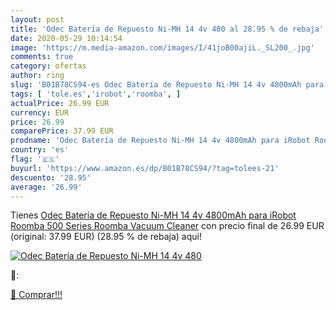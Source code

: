 ```yaml
---
layout: post
title: 'Odec Batería de Repuesto Ni-MH 14 4v 480 al 28.95 % de rebaja'
date: 2020-05-29 10:14:54
image: 'https://m.media-amazon.com/images/I/41joB00ajiL._SL200_.jpg'
comments: true
category: ofertas
author: ring
slug: 'B01B78CS94-es Odec Batería de Repuesto Ni-MH 14 4v 4800mAh para iRobot...'
tags: [ 'tole.es','irobot','roomba', ]
actualPrice: 26.99 EUR
currency: EUR
price: 26.99
comparePrice: 37.99 EUR
prodname: 'Odec Batería de Repuesto Ni-MH 14 4v 4800mAh para iRobot Roomba 500 Series Roomba Vacuum Cleaner'
country: 'es'
flag: '🇪🇸'
buyurl: 'https://www.amazon.es/dp/B01B78CS94/?tag=tolees-21'
descuento: '28.95'
average: '26.99'
---
```


Tienes [Odec Batería de Repuesto Ni-MH 14 4v 4800mAh para iRobot Roomba 500 Series Roomba Vacuum Cleaner](https://www.amazon.es/dp/B01B78CS94/?tag=tolees-21) con precio final de  26.99 EUR (original: 37.99 EUR) (28.95 %  de rebaja) aqui!

[![Odec Batería de Repuesto Ni-MH 14 4v 480](https://m.media-amazon.com/images/I/41joB00ajiL._SL200_.jpg)](https://www.amazon.es/dp/B01B78CS94/?tag=tolees-21)

🔎:


[🛒 Comprar!!!](https://www.amazon.es/dp/B01B78CS94/?tag=tolees-21)
